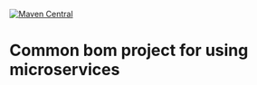 [![Maven Central](https://maven-badges.herokuapp.com/maven-central/io.github.ozankyncu/ms-common-bom/badge.svg)](https://maven-badges.herokuapp.com/maven-central/io.github.ozankyncu/ms-common-bom)

# Common bom project for using microservices 



